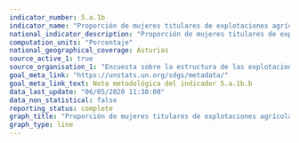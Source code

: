 ```yaml
---
indicator_number: 5.a.1b
indicator_name: "Proporción de mujeres titulares de explotaciones agrícolas en propiedad, respecto al total de titulares de explotaciones agrícolas en propiedad"
national_indicator_description: "Proporción de mujeres titulares de explotaciones agrícolas en propiedad, respecto al total de titulares de explotaciones agrícolas en propiedad"
computation_units: "Porcentaje"
national_geographical_coverage: Asturias
source_active_1: true
source_organisation_1: "Encuesta sobre la estructura de las explotaciones agrícolas, INE"
goal_meta_link: "https://unstats.un.org/sdgs/metadata/"
goal_meta_link_text: Nota metodológica del indicador 5.a.1b.b
data_last_update: "06/05/2020 11:30:00"
data_non_statistical: false
reporting_status: complete
graph_title: "Proporción de mujeres titulares de explotaciones agrícolas en propiedad, respecto al total de titulares de explotaciones agrícolas en propiedad"
graph_type: line
---
```

